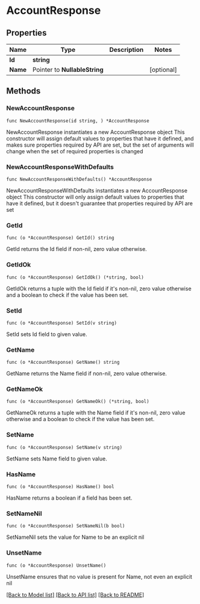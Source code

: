 # AccountResponse

## Properties

Name | Type | Description | Notes
------------ | ------------- | ------------- | -------------
**Id** | **string** |  | 
**Name** | Pointer to **NullableString** |  | [optional] 

## Methods

### NewAccountResponse

`func NewAccountResponse(id string, ) *AccountResponse`

NewAccountResponse instantiates a new AccountResponse object
This constructor will assign default values to properties that have it defined,
and makes sure properties required by API are set, but the set of arguments
will change when the set of required properties is changed

### NewAccountResponseWithDefaults

`func NewAccountResponseWithDefaults() *AccountResponse`

NewAccountResponseWithDefaults instantiates a new AccountResponse object
This constructor will only assign default values to properties that have it defined,
but it doesn't guarantee that properties required by API are set

### GetId

`func (o *AccountResponse) GetId() string`

GetId returns the Id field if non-nil, zero value otherwise.

### GetIdOk

`func (o *AccountResponse) GetIdOk() (*string, bool)`

GetIdOk returns a tuple with the Id field if it's non-nil, zero value otherwise
and a boolean to check if the value has been set.

### SetId

`func (o *AccountResponse) SetId(v string)`

SetId sets Id field to given value.


### GetName

`func (o *AccountResponse) GetName() string`

GetName returns the Name field if non-nil, zero value otherwise.

### GetNameOk

`func (o *AccountResponse) GetNameOk() (*string, bool)`

GetNameOk returns a tuple with the Name field if it's non-nil, zero value otherwise
and a boolean to check if the value has been set.

### SetName

`func (o *AccountResponse) SetName(v string)`

SetName sets Name field to given value.

### HasName

`func (o *AccountResponse) HasName() bool`

HasName returns a boolean if a field has been set.

### SetNameNil

`func (o *AccountResponse) SetNameNil(b bool)`

 SetNameNil sets the value for Name to be an explicit nil

### UnsetName
`func (o *AccountResponse) UnsetName()`

UnsetName ensures that no value is present for Name, not even an explicit nil

[[Back to Model list]](../README.md#documentation-for-models) [[Back to API list]](../README.md#documentation-for-api-endpoints) [[Back to README]](../README.md)



